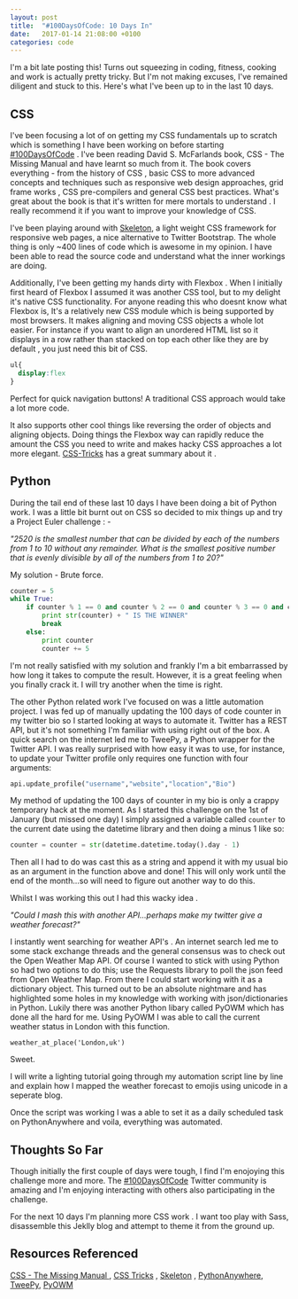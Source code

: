 ```yaml
---
layout: post
title:  "#100DaysOfCode: 10 Days In"
date:   2017-01-14 21:08:00 +0100
categories: code
---
```


I'm a bit late posting this! Turns out squeezing in coding, fitness, cooking and work is actually pretty tricky. But I'm not making excuses, I've remained diligent and stuck to this. Here's what I've been up to in the last 10 days. 

## CSS

I've been focusing a lot of on getting my CSS fundamentals up to scratch which is something I have been working on before starting [#100DaysOfCode](https://twitter.com/hashtag/100DaysOfCode?src=hash) . I've been reading David S. McFarlands book, CSS - The Missing Manual and have learnt so much from it. The book covers everything - from the history of CSS , basic CSS to more advanced concepts and techniques such as responsive web design approaches, grid frame works , CSS pre-compilers and general CSS best practices. What's great about the book is that it's written for mere mortals to understand . I really recommend it if you want to improve your knowledge of CSS. 

I've been playing around with [Skeleton](http://getskeleton.com/), a light weight CSS framework for responsive web pages, a nice alternative to Twitter Bootstrap. The whole thing is only ~400 lines of code which is awesome in my opinion. I have been able to read the source code and understand what the inner workings are doing.

Additionally, I've been getting my hands dirty with Flexbox . When I initially first heard of Flexbox I assumed it was another CSS tool, but to my delight it's native CSS functionality. For anyone reading this who doesnt know what Flexbox is, It's a relatively new CSS module which is being supported by most browsers. It makes aligning and moving CSS objects a whole lot easier. For instance if you want to align an unordered HTML list so it displays in a row rather than stacked on top each other like they are by default , you just need this bit of CSS. 

```css
ul{
  display:flex 
}
```

Perfect for quick navigation buttons! A traditional CSS approach would take a lot more code.

It also supports other cool things like reversing the order of objects and aligning objects. Doing things the Flexbox way can rapidly reduce the amount the CSS you need to write and makes hacky CSS approaches a lot more elegant. [CSS-Tricks]( https://css-tricks.com/snippets/css/a-guide-to-flexbox/) has a great summary about it . 

## Python 

During the tail end of these last 10 days I have been doing a bit of Python work. I was a little bit burnt out on CSS so decided to mix things up and try a Project Euler challenge : - 

*"2520 is the smallest number that can be divided by each of the numbers from 1 to 10 without any remainder. What is the smallest positive number that is evenly divisible by all of the numbers from 1 to 20?"*

My solution - Brute force.

```python
counter = 5
while True: 
    if counter % 1 == 0 and counter % 2 == 0 and counter % 3 == 0 and counter % 4 == 0 and counter % 5 == 0 and counter % 6 == 0 and counter % 7 == 0 and counter % 8 == 0 and counter % 9 == 0 and counter % 10 == 0 and counter % 11 == 0 and counter % 12 == 0 and counter % 13 == 0 and counter % 14 == 0 and counter % 15 == 0 and counter % 15 == 0 and counter % 16 == 0 and counter % 17 == 0 and counter % 18 == 0 and counter % 19 == 0 and counter % 20 == 0:
        print str(counter) + " IS THE WINNER"
        break
    else:
        print counter
        counter += 5
```

I'm not really satisfied with my solution and frankly I'm a bit embarrassed by how long it takes to compute the result. However, it is a great feeling when you finally crack it. I will try another when the time is right. 

The other Python related work I've focused on was a little automation project. I was fed up of manually updating the 100 days of code counter in my twitter bio so I started looking at ways to automate it. Twitter has a REST API, but it's not something I'm familiar with using right out of the box. A quick search on the internet led me to TweePy, a Python wrapper for the Twitter API. I was really surprised with how easy it was to use, for instance, to update your Twitter profile only requires one function with four arguments:

```python
api.update_profile("username","website","location","Bio") 
```

My method of updating the 100 days of counter in my bio is only a crappy temporary hack at the moment. As I started this challenge on the 1st of January (but missed one day) I simply assigned a variable called `counter` to the current date using the datetime library and then doing a minus 1 like so:

```python
counter = counter = str(datetime.datetime.today().day - 1)
```

Then all I had to do was cast this as a string and append it with my usual bio as an argument in the function above and done! This will only work until the end of the month...so will need to figure out another way to do this. 

Whilst I was working this out I had this wacky idea . 

*"Could I mash this with another API...perhaps make my twitter give a weather forecast?"*

I instantly went searching for weather API's . An internet search led me to some stack exchange threads and the general consensus was to check out the Open Weather Map API. Of course I wanted to stick with using Python so had two options to do this; use the Requests library  to poll the json feed from Open Weather Map. From there I could start working with it as a dictionary object. This turned out to be an absolute nightmare and has highlighted some holes in my knowledge with working with json/dictionaries in Python. Lukily there was another Python libary called PyOWM which has done all the hard for me.  Using PyOWM I was able to call the current weather status in London with this function.

`weather_at_place('London,uk')`

Sweet.

I will write a lighting tutorial going through my automation script line by line and explain how I mapped the weather forecast to emojis using unicode in a seperate blog.

Once the script was working I was a able to set it as a daily scheduled task on PythonAnywhere and voila, everything was automated. 

## Thoughts So Far

Though initially the first couple of days were tough, I find I'm enojoying this challenge more and more. The [#100DaysOfCode](https://twitter.com/hashtag/100DaysOfCode?src=hash) Twitter community is amazing and I'm enjoying interacting with others also participating in the challenge.

For the next 10 days I'm planning more CSS work . I want too play with Sass, disassemble this Jeklly blog and attempt to theme it from the ground up. 

## Resources Referenced

[CSS - The Missing Manual ](http://shop.oreilly.com/product/0636920036357.do) ,
[CSS Tricks](https://css-tricks.com/) ,
[Skeleton](http://getskeleton.com/) ,
[PythonAnywhere](https://www.pythonanywhere.com),
[TweePy](http://www.tweepy.org/),
[PyOWM](https://github.com/csparpa/pyowm)